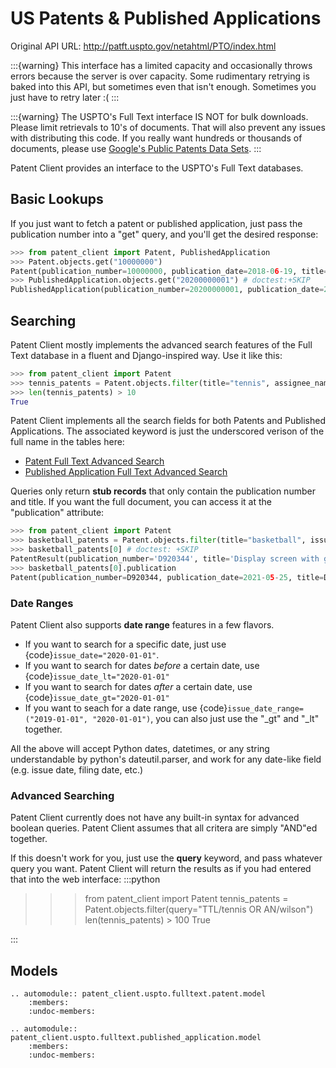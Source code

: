 # US Patents & Published Applications

Original API URL: <http://patft.uspto.gov/netahtml/PTO/index.html>

:::{warning}
This interface has a limited capacity and occasionally throws errors because the server is 
over capacity. Some rudimentary retrying is baked into this API, but sometimes even that 
isn't enough. Sometimes you just have to retry later :(
:::

:::{warning}
The USPTO's Full Text interface IS NOT for bulk downloads. Please limit retrievals to 10's
of documents. That will also prevent any issues with distributing this code. If you really
want hundreds or thousands of documents, please use [Google's Public Patents Data Sets](GPAT).
:::

Patent Client provides an interface to the USPTO's Full Text databases.

## Basic Lookups

If you just want to fetch a patent or published application, just pass the publication number
into a "get" query, and you'll get the desired response:

```python
>>> from patent_client import Patent, PublishedApplication
>>> Patent.objects.get("10000000")
Patent(publication_number=10000000, publication_date=2018-06-19, title=Coherent LADAR using intra-pixel quadrature detection)
>>> PublishedApplication.objects.get("20200000001") # doctest:+SKIP
PublishedApplication(publication_number=20200000001, publication_date=2020-01-02, title=SYSTEM FOR CONNECTING IMPLEMENT TO MOBILE MACHINERY)

```

## Searching

Patent Client mostly implements the advanced search features of the Full Text database in
a fluent and Django-inspired way. Use it like this:

```python
>>> from patent_client import Patent
>>> tennis_patents = Patent.objects.filter(title="tennis", assignee_name="wilson")
>>> len(tennis_patents) > 10
True

```

Patent Client implements all the search fields for both Patents and Published Applications.
The associated keyword is just the underscored verison of the full name in the tables here:

- [Patent Full Text Advanced Search][PATS]
- [Published Application Full Text Advanced Search][PUBS]

[PATS]: https://patft.uspto.gov/netahtml/PTO/search-adv.htm
[PUBS]: https://appft.uspto.gov/netahtml/PTO/search-adv.html

Queries only return **stub records** that only contain the publication number and title.
If you want the full document, you can access it at the "publication" attribute:

```python
>>> from patent_client import Patent
>>> basketball_patents = Patent.objects.filter(title="basketball", issue_date="2021-05-25").order_by("patent_number")
>>> basketball_patents[0] # doctest: +SKIP
PatentResult(publication_number='D920344', title='Display screen with graphical user interface for a basketball practice device')
>>> basketball_patents[0].publication
Patent(publication_number=D920344, publication_date=2021-05-25, title=Display screen with graphical user interface for a basketball practice device)

```

### Date Ranges

Patent Client also supports **date range** features in a few flavors.

- If you want to search for a specific date, just use {code}`issue_date="2020-01-01"`.
- If you want to search for dates *before* a certain date, use {code}`issue_date_lt="2020-01-01"`
- If you want to search for dates *after* a certain date, use {code}`issue_date_gt="2020-01-01"`
- If you want to seach for a date range, use {code}`issue_date_range=("2019-01-01", "2020-01-01")`, you can also just use the "\_gt" and "\_lt" together.

All the above will accept Python dates, datetimes, or any string understandable by python's dateutil.parser, and work
for any date-like field (e.g. issue date, filing date, etc.)

### Advanced Searching

Patent Client currently does not have any built-in syntax for advanced boolean queries.
Patent Client assumes that all critera are simply "AND"ed together.

If this doesn't work for you, just use the **query** keyword, and pass whatever query you
want. Patent Client will return the results as if you had entered that into the web interface:
:::python

>>> from patent_client import Patent
>>> tennis_patents = Patent.objects.filter(query="TTL/tennis OR AN/wilson")
>>> len(tennis_patents) > 100
True

:::

## Models

```{eval-rst}
.. automodule:: patent_client.uspto.fulltext.patent.model
    :members:
    :undoc-members:
```

```{eval-rst}
.. automodule:: patent_client.uspto.fulltext.published_application.model
    :members:
    :undoc-members:
```

[GPAT]: https://console.cloud.google.com/marketplace/partners/patents-public-data
[PATS]: http://patft.uspto.gov/netahtml/PTO/search-adv.htm
[PUBS]: http://appft.uspto.gov/netahtml/PTO/search-adv.html
